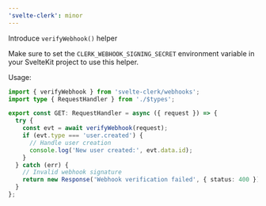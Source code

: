 ```yaml
---
'svelte-clerk': minor
---
```


Introduce `verifyWebhook()` helper

Make sure to set the `CLERK_WEBHOOK_SIGNING_SECRET` environment variable in your SvelteKit project to use this helper.

Usage:

```ts
import { verifyWebhook } from 'svelte-clerk/webhooks';
import type { RequestHandler } from './$types';

export const GET: RequestHandler = async ({ request }) => {
  try {
    const evt = await verifyWebhook(request);
    if (evt.type === 'user.created') {
      // Handle user creation
      console.log('New user created:', evt.data.id);
    }
  } catch (err) {
    // Invalid webhook signature
    return new Response('Webhook verification failed', { status: 400 });
  }
};
```
